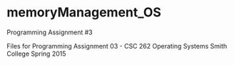 # memoryManagement_OS
Programming Assignment #3

Files for Programming Assignment 03 - CSC 262 Operating Systems
Smith College
Spring 2015
